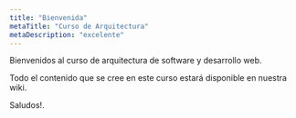 ```yaml
---
title: "Bienvenida"
metaTitle: "Curso de Arquitectura"
metaDescription: "excelente"
---
```


Bienvenidos al curso de arquitectura de software y desarrollo web.

Todo el contenido que se cree en este curso estará disponible en nuestra wiki.

Saludos!.